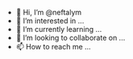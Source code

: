 - 👋 Hi, I’m @neftalym
- 👀 I’m interested in ...
- 🌱 I’m currently learning ...
- 💞️ I’m looking to collaborate on ...
- 📫 How to reach me ...

<!---
neftalym/neftalym is a ✨ special ✨ repository because its `README.md` (this file) appears on your GitHub profile.
You can click the Preview link to take a look at your changes.
--->
